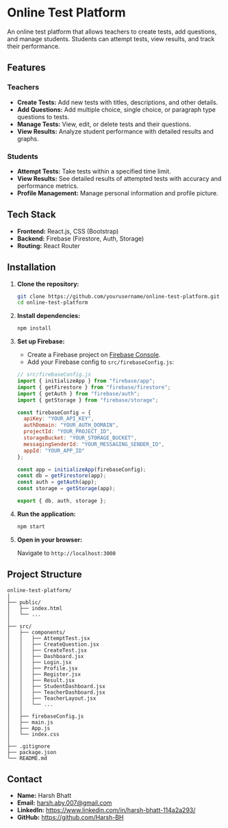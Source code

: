 # Online Test Platform

An online test platform that allows teachers to create tests, add questions, and manage students. Students can attempt tests, view results, and track their performance.

## Features

### Teachers

- **Create Tests:** Add new tests with titles, descriptions, and other details.
- **Add Questions:** Add multiple choice, single choice, or paragraph type questions to tests.
- **Manage Tests:** View, edit, or delete tests and their questions.
- **View Results:** Analyze student performance with detailed results and graphs.

### Students

- **Attempt Tests:** Take tests within a specified time limit.
- **View Results:** See detailed results of attempted tests with accuracy and performance metrics.
- **Profile Management:** Manage personal information and profile picture.

## Tech Stack

- **Frontend:** React.js, CSS (Bootstrap)
- **Backend:** Firebase (Firestore, Auth, Storage)
- **Routing:** React Router

## Installation

1. **Clone the repository:**

    ```bash
    git clone https://github.com/yourusername/online-test-platform.git
    cd online-test-platform
    ```

2. **Install dependencies:**

    ```bash
    npm install
    ```


3. **Set up Firebase:**

    - Create a Firebase project on [Firebase Console](https://console.firebase.google.com/).
    - Add your Firebase config to `src/firebaseConfig.js`:

    ```javascript
    // src/firebaseConfig.js
    import { initializeApp } from "firebase/app";
    import { getFirestore } from "firebase/firestore";
    import { getAuth } from "firebase/auth";
    import { getStorage } from "firebase/storage";

    const firebaseConfig = {
      apiKey: "YOUR_API_KEY",
      authDomain: "YOUR_AUTH_DOMAIN",
      projectId: "YOUR_PROJECT_ID",
      storageBucket: "YOUR_STORAGE_BUCKET",
      messagingSenderId: "YOUR_MESSAGING_SENDER_ID",
      appId: "YOUR_APP_ID"
    };

    const app = initializeApp(firebaseConfig);
    const db = getFirestore(app);
    const auth = getAuth(app);
    const storage = getStorage(app);

    export { db, auth, storage };
    ```

4. **Run the application:**

    ```bash
    npm start
    ```

5. **Open in your browser:**

    Navigate to `http://localhost:3000`

## Project Structure

```plaintext
online-test-platform/
│
├── public/
│   ├── index.html
│   └── ...
│
├── src/
│   ├── components/
│   │   ├── AttemptTest.jsx
│   │   ├── CreateQuestion.jsx
│   │   ├── CreateTest.jsx
│   │   ├── Dashboard.jsx
│   │   ├── Login.jsx
│   │   ├── Profile.jsx
│   │   ├── Register.jsx
│   │   ├── Result.jsx
│   │   ├── StudentDashboard.jsx
│   │   ├── TeacherDashboard.jsx
│   │   ├── TeacherLayout.jsx
│   │   └── ...
│   │
│   ├── firebaseConfig.js
│   ├── main.js
│   ├── App.js
│   └── index.css
│
├── .gitignore
├── package.json
└── README.md
```


## Contact
- **Name:** Harsh Bhatt
- **Email:** harsh.aby.007@gmail.com
- **LinkedIn:** https://www.linkedin.com/in/harsh-bhatt-114a2a293/
- **GitHub:** https://github.com/Harsh-BH
